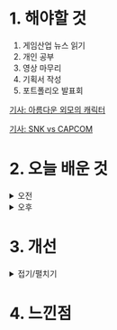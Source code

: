 
# 1. 해야할 것

1. 게임산업 뉴스 읽기 
2. 개인 공부  
3. 영상 마무리
4. 기획서 작성
5. 포트폴리오 발표회

[기사: 아름다운 외모의 캐릭터](https://www.gameinsight.co.kr/news/articleView.html?idxno=32848)

[기사: SNK vs CAPCOM](https://www.gamemeca.com/view.php?gid=1751273)

# 2. 오늘 배운 것

<details>
<summary>오전</summary>

## 오늘의 뉴스
### 아름다운 외모의 캐릭터
![image](https://github.com/user-attachments/assets/459cfd4a-ca8d-48ec-81ca-0de08517a3e3)
```
설마 아름다운 외모의 캐릭터가 한국 게임의 경쟁력이 될 줄은 몰랐다.
PC사상이 게임계를 잠식하면서 해외 게임들의 여성 캐릭터들의 외모가 정말 개성적으로 바뀌어가고 있었는데
개성적인 것보다 대중적인 아름다움을 추구한 한국 게임들이 세계적으로 호응을 얻고 있다는게 재밌다.
사실 아름다운 것들을 좋아하는건 당연한 사실인데 말이지
```
### SNK vs CAPCOM
![image](https://github.com/user-attachments/assets/5b4bbdc2-8253-497f-9b10-69ea04231e99)
```
내가 좋아하는 쿠사가키 쿄와 야가미 이오리가 나오는 격투게임이 캡콤 캐릭터들과 싸우는 버전이
21년만에 나왔다.
나는 격투게임 자체는 그렇게 좋아하지 않지만 캐릭터와 기술들을 좋아해서 예전에 게임을 구매했다.
이런 매력적인 캐릭터들이 게임에 유입되는 요소이기도 하기에 앞서 말한 아름다운 캐릭터가 게임의 재미요소 중
하나인 걸 증명할 수 있지 않을까?
뭐 어찌되었든
학창시절에 좋아했던 캐릭터가 다시 나타나 대전을 한다고하니 세일할 때 살 것 같다.
밸런스 좋고 재밌어서 많은 사람들이 좋아하는 게임이 되면 좋겠다.
```


## 포트폴리오 발표회
포폴 팀원들의 기획서를 보고 서로 해야할 방향을 공유했다.

레벨 영상을 만들면서 서로 피드백을 주기로 했다.\
현재 레벨을 전부 만들고 영상소스를 찍어뒀는데 오후에 영상편집하면서 이야기 나누기로 했다.

</details>


<details>
<summary>오후</summary>

## P의 거짓 역기획 레벨디자인
### 영상 편집
![image](https://github.com/user-attachments/assets/404db007-419e-4e64-bec1-02dea5806ede)


</details>




# 3. 개선


<details>
<summary>접기/펼치기</summary>


</details>



# 4. 느낀점


